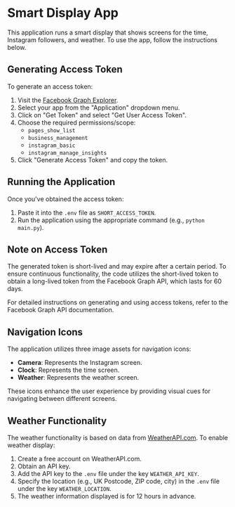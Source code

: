 # Smart Display App

This application runs a smart display that shows screens for the time, Instagram followers, and weather. To use the app, follow the instructions below.

## Generating Access Token

To generate an access token:

1. Visit the [Facebook Graph Explorer](https://developers.facebook.com/tools/explorer/).
2. Select your app from the "Application" dropdown menu.
3. Click on "Get Token" and select "Get User Access Token".
4. Choose the required permissions/scope:
   - `pages_show_list`
   - `business_management`
   - `instagram_basic`
   - `instagram_manage_insights`
5. Click "Generate Access Token" and copy the token.

## Running the Application

Once you've obtained the access token:

1. Paste it into the `.env` file as `SHORT_ACCESS_TOKEN`.
2. Run the application using the appropriate command (e.g., `python main.py`).

## Note on Access Token

The generated token is short-lived and may expire after a certain period. To ensure continuous functionality, the code utilizes the short-lived token to obtain a long-lived token from the Facebook Graph API, which lasts for 60 days.

For detailed instructions on generating and using access tokens, refer to the Facebook Graph API documentation.

## Navigation Icons

The application utilizes three image assets for navigation icons:

- **Camera**: Represents the Instagram screen.
- **Clock**: Represents the time screen.
- **Weather**: Represents the weather screen.

These icons enhance the user experience by providing visual cues for navigating between different screens.

## Weather Functionality

The weather functionality is based on data from [WeatherAPI.com](https://www.weatherapi.com/). To enable weather display:

1. Create a free account on WeatherAPI.com.
2. Obtain an API key.
3. Add the API key to the `.env` file under the key `WEATHER_API_KEY`.
4. Specify the location (e.g., UK Postcode, ZIP code, city) in the `.env` file under the key `WEATHER_LOCATION`.
5. The weather information displayed is for 12 hours in advance.